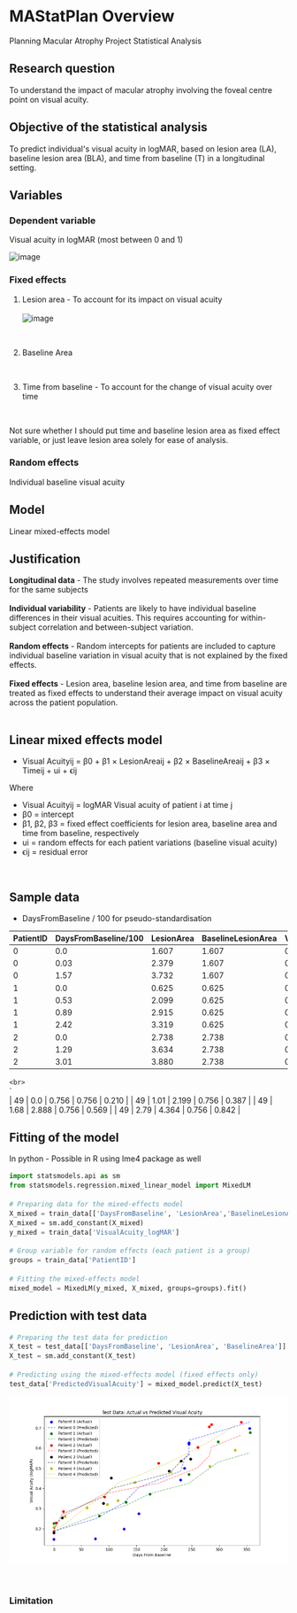 # MAStatPlan Overview
Planning Macular Atrophy Project Statistical Analysis

## Research question 

To understand the impact of macular atrophy involving the foveal centre point on visual acuity.

## Objective of the statistical analysis

To predict individual's visual acuity in logMAR, based on lesion area (LA), baseline lesion area (BLA), and time from baseline (T) in a longitudinal setting. 

## Variables 

### Dependent variable 

Visual acuity in logMAR (most between 0 and 1) 

![image](https://github.com/hcha3232/MAStatPlan/assets/130141508/f07125a5-1028-47ef-a7aa-bb4c31fc30a9)



### Fixed effects 

1. Lesion area - To account for its impact on visual acuity <br><br>
![image](https://github.com/hcha3232/MAStatPlan/assets/130141508/1e350ce0-8b48-4287-8ff5-2638817c87e2)
<br>

2. Baseline Area
<br>

3. Time from baseline - To account for the change of visual acuity over time 
<br>

Not sure whether I should put time and baseline lesion area as fixed effect variable, or just leave lesion area solely for ease of analysis. 

### Random effects

Individual baseline visual acuity 

## Model 

Linear mixed-effects model 

## Justification 

**Longitudinal data** - The study involves repeated measurements over time for the same subjects<br><br>
**Individual variability** - Patients are likely to have individual baseline differences in their visual acuities. This requires accounting for within-subject correlation and between-subject variation.<br><br>
**Random effects** - Random intercepts for patients are included to capture individual baseline variation in visual acuity that is not explained by the fixed effects.<br><br>
**Fixed effects** - Lesion area, baseline lesion area, and time from baseline are treated as fixed effects to understand their average impact on visual acuity across the patient population.<br><br>

## Linear mixed effects model 

* Visual Acuityij = β0 + β1 × LesionAreaij + β2 × BaselineAreaij + β3 × Timeij + ui + ϵij

Where

* Visual Acuityij = logMAR Visual acuity of patient i at time j
* β0 = intercept
* β1, β2, β3 = fixed effect coefficients for lesion area, baseline area and time from baseline, respectively 
* ui = random effects for each patient variations (baseline visual acuity)
* ϵij = residual error
<br>

## Sample data

- DaysFromBaseline / 100 for pseudo-standardisation
  <br>
  
| PatientID | DaysFromBaseline/100 | LesionArea | BaselineLesionArea | VisualAcuity_logMAR |
| ---       | ---              | ---        | ---                 | ---                |
| 0 | 0.0 | 1.607 | 1.607 | 0.127 |
| 0 | 0.03 | 2.379 | 1.607 | 0.239 
| 0 | 1.57 | 3.732 | 1.607 | 0.268
| 1 | 0.0 | 0.625 | 0.625 | 0.161 |
| 1 | 0.53 | 2.099 | 0.625 | 0.440 | 
| 1 | 0.89 | 2.915 | 0.625 | 0.658 |
| 1 | 2.42 | 3.319 | 0.625 | 0.838 |
| 2 | 0.0 | 2.738 | 2.738 | 0.482 |
| 2 | 1.29 | 3.634 | 2.738 | 0.650 |
| 2 | 3.01 | 3.880 | 2.738 | 0.905 |
`<br>
`<br>
`<br>
| 49 | 0.0 | 0.756 | 0.756 | 0.210 |
| 49 | 1.01 | 2.199 | 0.756 | 0.387 |
| 49 | 1.68 | 2.888 | 0.756 | 0.569 |
| 49 | 2.79 | 4.364 | 0.756 | 0.842 |

## Fitting of the model 
In python - Possible in R using lme4 package as well
<br>
```py
import statsmodels.api as sm
from statsmodels.regression.mixed_linear_model import MixedLM

# Preparing data for the mixed-effects model
X_mixed = train_data[['DaysFromBaseline', 'LesionArea','BaselineLesionArea']]
X_mixed = sm.add_constant(X_mixed)
y_mixed = train_data['VisualAcuity_logMAR']

# Group variable for random effects (each patient is a group)
groups = train_data['PatientID']

# Fitting the mixed-effects model
mixed_model = MixedLM(y_mixed, X_mixed, groups=groups).fit()
```

## Prediction with test data 

```py
# Preparing the test data for prediction
X_test = test_data[['DaysFromBaseline', 'LesionArea', 'BaselineArea']]
X_test = sm.add_constant(X_test)

# Predicting using the mixed-effects model (fixed effects only)
test_data['PredictedVisualAcuity'] = mixed_model.predict(X_test)
```

![alt text](https://github.com/hcha3232/MAStatPlan/blob/main/Figure_2.png?raw=true)

<br>

### Limitation 




























